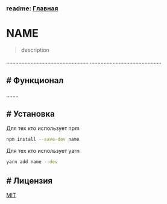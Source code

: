 ### readme: [Главная](./../README-RU.md)

# NAME

> description

......................................................
...............................................

## # Функционал

........

## # Установка

Для тех кто использует npm

```sh
npm install --save-dev name
```

Для тех кто использует yarn

```sh
yarn add name --dev
```

## # Лицензия

[MIT](./LICENSE)
